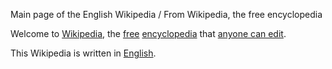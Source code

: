 Main page of the English Wikipedia / From Wikipedia, the free encyclopedia

Welcome to [Wikipedia](Wikipedia.md),
the [free](https://www.wikipedia.org/Free_content) [encyclopedia](Encyclopedia.md) that [anyone can edit](https://www.wikipedia.org/Help:Introduction_to_Wikipedia).

This Wikipedia is written in [English](English_language.md).

